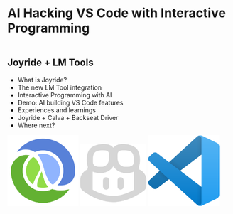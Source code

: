<div class="slide">

# AI Hacking VS Code with Interactive Programming


<div class="row">
<div class="column col-6">

## Joyride + LM Tools

- What is Joyride?
- The new LM Tool integration
- Interactive Programming with AI
- Demo: AI building VS Code features
- Experiences and learnings  
- Joyride + Calva + Backseat Driver
- Where next?

</div>

<div class="column col-6 icon-gallery vcenter">
<img src="images/clj.png" height=160>
<img src="images/copilot-icon-light.png" height=140>
<img src="images/vscode.png" height=160>
</div>

</div>
